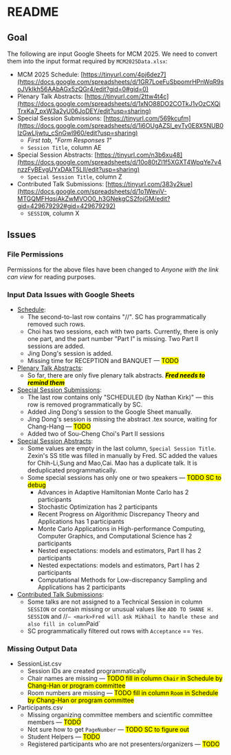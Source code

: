 # README

## Goal

The following are input Google Sheets for MCM 2025. We need to convert them into the input format required by 
`MCM2025Data.xlsx`:

*   MCM 2025 Schedule: [https://tinyurl.com/4pj6dez7](https://docs.google.com/spreadsheets/d/1GR7LoeFuSbpomrHPnWqR9soJVkIkh56AAbAGx5zQGr4/edit?gid=0#gid=0)
*   Plenary Talk Abstracts: [https://tinyurl.com/2ttw4t4c](https://docs.google.com/spreadsheets/d/1xNO88DO2COTkJ1vOzCXQiTrxKa7_pxW3a2yU06JoDEY/edit?usp=sharing)
*   Special Session Submissions: [https://tinyurl.com/569kcufm](https://docs.google.com/spreadsheets/d/1i6OUgAZSI_evTy0E8X5NUB0IzGwLIjwtu_cSnGwl960/edit?usp=sharing)
	- _First tab, "Form Responses 1"_
	- `Session Title`, column AE
*   Special Session Abstracts: [https://tinyurl.com/n3b6xu48](https://docs.google.com/spreadsheets/d/10o80tZl1f5XGXT4WpqYe7v4nzzFyBEvgUYxDAkT5LlI/edit?usp=sharing)
	- `Special Session Title`, column Z
*   Contributed Talk Submissions: [https://tinyurl.com/383y2kue](https://docs.google.com/spreadsheets/d/1o1WeviV-MTGQMFHqsiAkZwMVOO0_h3GNekgCS2fojGM/edit?gid=429679292#gid=429679292)
	- `SESSION`, column X

## Issues

### File Permissions 
Permissions for the above files have been changed to _Anyone with the link can view_ for reading purposes.

### Input Data Issues with Google Sheets 
* [Schedule](https://github.com/fjhickernell/MCM-2025-Program/blob/main/preprocess/input/schedule.csv):
	- The second-to-last row contains "//". SC has programmatically removed such rows.
	- Choi has two sessions, each with two parts. Currently, there is only one part, and the part number "Part I" is missing. Two Part II sessions are added. 
	- Jing Dong's session is added. 
	- Missing time for RECEPTION and BANQUET — <mark>TODO</mark>
* [Plenary Talk Abstracts](https://github.com/fjhickernell/MCM-2025-Program/blob/main/preprocess/input/plenary_abstracts.csv):
	- So far, there are only five plenary talk abstracts. <mark>***Fred needs to remind them***</mark>
* [Special Session Submissions](https://github.com/fjhickernell/MCM-2025-Program/blob/main/preprocess/input/special_session_submissions.csv):
	- The last row contains only "SCHEDULED (by Nathan Kirk)" — this row is removed programmatically by SC.
	- Added Jing Dong's session to the Google Sheet manually.
	- Jing Dong's session is missing the abstract .tex source, waiting for Chang-Hang — <mark>TODO</mark>
	- Added two of Sou-Cheng Choi's Part II sessions
* [Special Session Abstracts](https://github.com/fjhickernell/MCM-2025-Program/blob/main/preprocess/input/special_session_abstracts.csv):
	- Some values are empty in the last column, `Special Session Title`. Zexin's SS title was filled in manually by Fred. SC added the values for Chih-Li,Sung and Mao,Cai. Mao has a duplicate talk.  It is deduplicated programmatically. 
	-  Some special sessions has only one or two speakers — <mark>TODO SC to debug</mark>
      	* Advances in Adaptive Hamiltonian Monte Carlo has 2 participants
		* Stochastic Optimization has 2 participants
		* Recent Progress on Algorithmic Discrepancy Theory and Applications has 1 participants
		* Monte Carlo Applications in High-performance Computing, Computer Graphics, and Computational Science has 2 participants
		* Nested expectations: models and estimators, Part II has 2 participants
		* Nested expectations: models and estimators, Part I has 2 participants
		* Computational Methods for Low-discrepancy Sampling and Applications has 2 participants
* [Contributed Talk Submissions](https://github.com/fjhickernell/MCM-2025-Program/blob/main/preprocess/input/contributed_talk_submissions.csv):
	- Some talks are not assigned to a Technical Session in column `SESSION` or contain missing or unusual values like `ADD TO SHANE H. SESSION` and  //` — <mark>Fred will ask Mikhail to handle these and also fill in column `Paid`</mark>
	- SC programmatically filtered out rows with `Acceptance` == `Yes`.
  
### Missing Output Data

- SessionList.csv
  * Session IDs are created programmatically
  * Chair names are missing — <mark>TODO fill in column `Chair` in Schedule by Chang-Han or program committee</mark>
  * Room numbers are missing — <mark>TODO fill in column `Room` in Schedule by Chang-Han or program committee</mark>
- Participants.csv
  * Missing organizing committee members and scientific committee members — <mark>TODO </mark>
  * Not sure how to get `PageNumber` — <mark>TODO SC to figure out</mark>
  * Student Helpers — <mark>TODO </mark>
  * Registered participants who are not presenters/organizers — <mark>TODO </mark>
